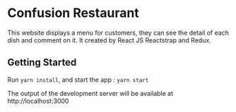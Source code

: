 # Confusion Restaurant 
This website displays a menu for customers, they can see the detail of each dish and comment on it. It created by React JS Reactstrap and Redux.
## Getting Started
Run ```yarn install```, and start the app :
```yarn start```

The output of the development server will be available at http://localhost:3000

